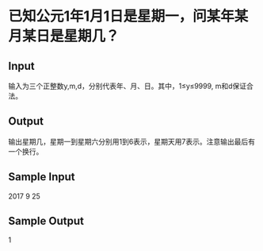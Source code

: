 # 已知公元1年1月1日是星期一，问某年某月某日是星期几？  

## Input  
输入为三个正整数y,m,d，分别代表年、月、日。其中，1≤y≤9999, m和d保证合法。  

## Output  
输出星期几，星期一到星期六分别用1到6表示，星期天用7表示。注意输出最后有一个换行。  

## Sample Input  
2017 9 25  

## Sample Output  
1  
